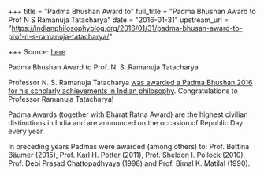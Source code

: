 +++
title = "Padma Bhushan Award to"
full_title = "Padma Bhushan Award to Prof N S Ramanuja Tatacharya"
date = "2016-01-31"
upstream_url = "https://indianphilosophyblog.org/2016/01/31/padma-bhusan-award-to-prof-n-s-ramanuja-tatacharya/"

+++
Source: [here](https://indianphilosophyblog.org/2016/01/31/padma-bhusan-award-to-prof-n-s-ramanuja-tatacharya/).

Padma Bhushan Award to Prof. N. S. Ramanuja Tatacharya

Professor N. S. Ramanuja Tatacharya [was awarded a Padma Bhushan 2016
for his scholarly achievements in Indian
philosophy](http://ifpindia.org/content/prof-nsr-tatacharya-awarded-2016-padma-bhushan-indian-government).
Congratulations to Professor Ramanuja Tatacharya!

Padma Awards (together with Bharat Ratna Award) are the highest civilian
distinctions in India and are announced on the occasion of Republic Day
every year.

In preceding years Padmas were awarded (among others) to: Prof. Bettina
Bäumer (2015), Prof. Karl H. Potter (2011), Prof. Sheldon I. Pollock
(2010), Prof. Debi Prasad Chattopadhyaya (1998) and Prof. Bimal K.
Matilal (1990).
